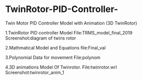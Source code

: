 # TwinRotor-PID-Controller-
 Twin Motor PID Controller Model with Animation (3D TwinRotor)

1.TwinRotor PID controller  Model 
File:TRMS_model_final_2019
Screenshot:diagram of twins rotor

2.Mathmatical Model and Equations 
file:Final_val

3.Polynomial Data  for movement 
File:polynom

4.3D animations Model Of Twinrotor.
File:twinrotor.wrl
Screenshot:twinrotor_anim_1
